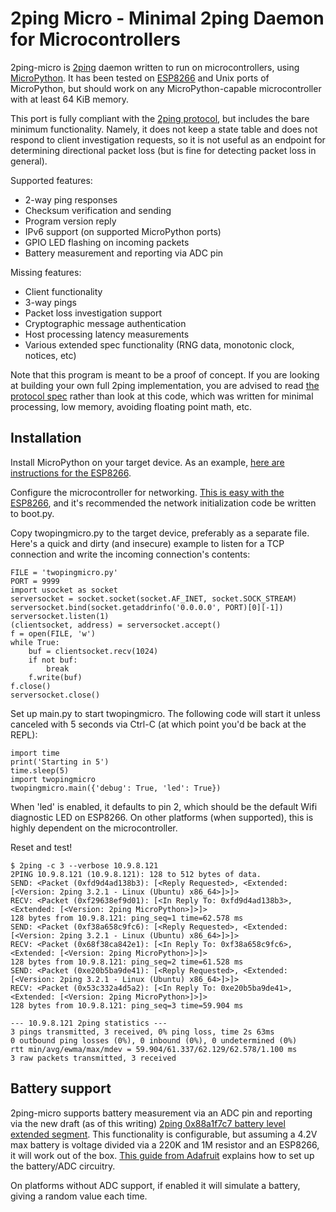 # 2ping Micro - Minimal 2ping Daemon for Microcontrollers

2ping-micro is [2ping](https://www.finnie.org/software/2ping/) daemon written to run on microcontrollers, using [MicroPython](https://micropython.org/).
It has been tested on [ESP8266](https://en.wikipedia.org/wiki/ESP8266) and Unix ports of MicroPython, but should work on any MicroPython-capable microcontroller with at least 64 KiB memory.

This port is fully compliant with the [2ping protocol](https://github.com/rfinnie/2ping/blob/master/doc/2ping-protocol.md), but includes the bare minimum functionality.
Namely, it does not keep a state table and does not respond to client investigation requests, so it is not useful as an endpoint for determining directional packet loss (but is fine for detecting packet loss in general).

Supported features:

* 2-way ping responses
* Checksum verification and sending
* Program version reply
* IPv6 support (on supported MicroPython ports)
* GPIO LED flashing on incoming packets
* Battery measurement and reporting via ADC pin

Missing features:

* Client functionality
* 3-way pings
* Packet loss investigation support
* Cryptographic message authentication
* Host processing latency measurements
* Various extended spec functionality (RNG data, monotonic clock, notices, etc)

Note that this program is meant to be a proof of concept.
If you are looking at building your own full 2ping implementation, you are advised to read [the protocol spec](https://github.com/rfinnie/2ping/blob/master/doc/2ping-protocol.md) rather than look at this code, which was written for minimal processing, low memory, avoiding floating point math, etc.

## Installation

Install MicroPython on your target device.
As an example, [here are instructions for the ESP8266](http://docs.micropython.org/en/latest/esp8266/esp8266/tutorial/intro.html).

Configure the microcontroller for networking.
[This is easy with the ESP8266](http://docs.micropython.org/en/latest/esp8266/esp8266/tutorial/network_basics.html), and it's recommended the network initialization code be written to boot.py.

Copy twopingmicro.py to the target device, preferably as a separate file.
Here's a quick and dirty (and insecure) example to listen for a TCP connection and write the incoming connection's contents:

```
FILE = 'twopingmicro.py'
PORT = 9999
import usocket as socket
serversocket = socket.socket(socket.AF_INET, socket.SOCK_STREAM)
serversocket.bind(socket.getaddrinfo('0.0.0.0', PORT)[0][-1])
serversocket.listen(1)
(clientsocket, address) = serversocket.accept()
f = open(FILE, 'w')
while True:
    buf = clientsocket.recv(1024)
    if not buf:
        break
    f.write(buf)
f.close()
serversocket.close()
```

Set up main.py to start twopingmicro.
The following code will start it unless canceled with 5 seconds via Ctrl-C (at which point you'd be back at the REPL):

```
import time
print('Starting in 5')
time.sleep(5)
import twopingmicro
twopingmicro.main({'debug': True, 'led': True})
```

When 'led' is enabled, it defaults to pin 2, which should be the default Wifi diagnostic LED on ESP8266.
On other platforms (when supported), this is highly dependent on the microcontroller.

Reset and test!

```
$ 2ping -c 3 --verbose 10.9.8.121
2PING 10.9.8.121 (10.9.8.121): 128 to 512 bytes of data.
SEND: <Packet (0xfd9d4ad138b3): [<Reply Requested>, <Extended: [<Version: 2ping 3.2.1 - Linux (Ubuntu) x86_64>]>]>
RECV: <Packet (0xf29638ef9d01): [<In Reply To: 0xfd9d4ad138b3>, <Extended: [<Version: 2ping MicroPython>]>]>
128 bytes from 10.9.8.121: ping_seq=1 time=62.578 ms
SEND: <Packet (0xf38a658c9fc6): [<Reply Requested>, <Extended: [<Version: 2ping 3.2.1 - Linux (Ubuntu) x86_64>]>]>
RECV: <Packet (0x68f38ca842e1): [<In Reply To: 0xf38a658c9fc6>, <Extended: [<Version: 2ping MicroPython>]>]>
128 bytes from 10.9.8.121: ping_seq=2 time=61.528 ms
SEND: <Packet (0xe20b5ba9de41): [<Reply Requested>, <Extended: [<Version: 2ping 3.2.1 - Linux (Ubuntu) x86_64>]>]>
RECV: <Packet (0x53c332a4d5a2): [<In Reply To: 0xe20b5ba9de41>, <Extended: [<Version: 2ping MicroPython>]>]>
128 bytes from 10.9.8.121: ping_seq=3 time=59.904 ms

--- 10.9.8.121 2ping statistics ---
3 pings transmitted, 3 received, 0% ping loss, time 2s 63ms
0 outbound ping losses (0%), 0 inbound (0%), 0 undetermined (0%)
rtt min/avg/ewma/max/mdev = 59.904/61.337/62.129/62.578/1.100 ms
3 raw packets transmitted, 3 received
```

## Battery support

2ping-micro supports battery measurement via an ADC pin and reporting via the new draft (as of this writing) [2ping 0x88a1f7c7 battery level extended segment](https://github.com/rfinnie/2ping/blob/master/doc/2ping-protocol.md#0x88a1f7c7---battery-levels).
This functionality is configurable, but assuming a 4.2V max battery is voltage divided via a 220K and 1M resistor and an ESP8266, it will work out of the box.
[This guide from Adafruit](https://learn.adafruit.com/using-ifttt-with-adafruit-io/wiring#battery-tracking) explains how to set up the battery/ADC circuitry.

On platforms without ADC support, if enabled it will simulate a battery, giving a random value each time.
